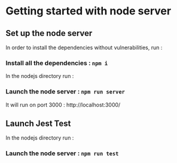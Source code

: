 # Getting started with node server

## Set up the node server

In order to install the dependencies without vulnerabilities, run :
### Install all the dependencies : `npm i`

In the nodejs directory run :
### Launch the node server : `npm run server`
It will run on port 3000 : http://localhost:3000/

## Launch Jest Test

In the nodejs directory run :
### Launch the node server : `npm run test`
